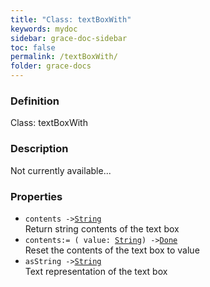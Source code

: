 ```yaml
---
title: "Class: textBoxWith"
keywords: mydoc
sidebar: grace-doc-sidebar
toc: false
permalink: /textBoxWith/
folder: grace-docs
---
```


### Definition
Class: textBoxWith  

### Description
Not currently available...  

### Properties
  
- `contents ->`[`String`]({{site.baseurl}}/404)  
Return string contents of the text box
- `contents:= ( value: `[`String`]({{site.baseurl}}/404)`) ->`[`Done`]({{site.baseurl}}/404)  
Reset the contents of the text box to value
- `asString ->`[`String`]({{site.baseurl}}/404)  
Text representation of the text box
